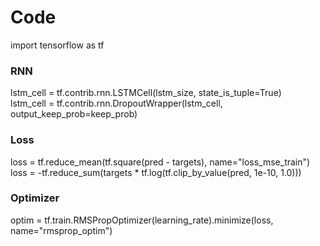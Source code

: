 # Code
import tensorflow as tf

### RNN
lstm_cell = tf.contrib.rnn.LSTMCell(lstm_size, state_is_tuple=True)<br/>
lstm_cell = tf.contrib.rnn.DropoutWrapper(lstm_cell, output_keep_prob=keep_prob)

### Loss
loss = tf.reduce_mean(tf.square(pred - targets), name="loss_mse_train")<br/>
loss = -tf.reduce_sum(targets * tf.log(tf.clip_by_value(pred, 1e-10, 1.0)))

### Optimizer
optim = tf.train.RMSPropOptimizer(learning_rate).minimize(loss, name="rmsprop_optim")

